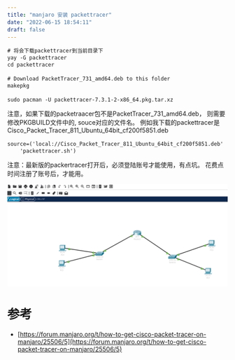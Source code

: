 ```yaml
---
title: "manjaro 安装 packettracer"
date: "2022-06-15 18:54:11"
draft: false
---
```

```
# 将会下载packettracer到当前目录下
yay -G packettracer
cd packettracer

# Download PacketTracer_731_amd64.deb to this folder
makepkg

sudo pacman -U packettracer-7.3.1-2-x86_64.pkg.tar.xz
```

注意，如果下载的packetraacer包不是PacketTracer_731_amd64.deb， 则需要修改PKGBUILD文件中的, souce对应的文件名。 例如我下载的packettracer是Cisco_Packet_Tracer_811_Ubuntu_64bit_cf200f5851.deb

```
source=('local://Cisco_Packet_Tracer_811_Ubuntu_64bit_cf200f5851.deb'                                                                                                       
    'packettracer.sh')
```

注意：最新版的packertracer打开后，必须登陆账号才能使用，有点坑。 花费点时间注册了账号后，才能用。

![](2022-10-29-19-34-07.png)

# 参考

- [https://forum.manjaro.org/t/how-to-get-cisco-packet-tracer-on-manjaro/25506/5](https://forum.manjaro.org/t/how-to-get-cisco-packet-tracer-on-manjaro/25506/5)

